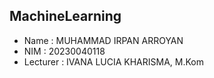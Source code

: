 ## MachineLearning
- Name  : MUHAMMAD IRPAN ARROYAN
- NIM   : 20230040118
- Lecturer : IVANA LUCIA KHARISMA, M.Kom
